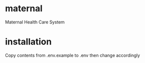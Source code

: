 # maternal
Maternal Health Care System

# installation
Copy contents from .env.example to .env then change accordingly
